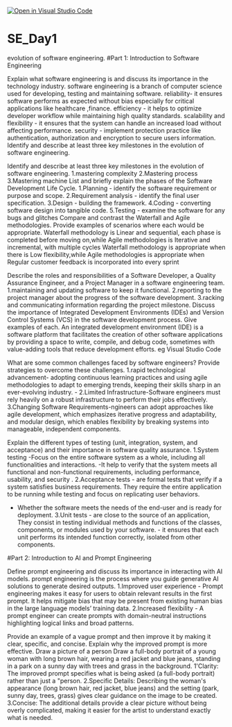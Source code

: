 [![Open in Visual Studio Code](https://classroom.github.com/assets/open-in-vscode-2e0aaae1b6195c2367325f4f02e2d04e9abb55f0b24a779b69b11b9e10269abc.svg)](https://classroom.github.com/online_ide?assignment_repo_id=18397775&assignment_repo_type=AssignmentRepo)
# SE_Day1
evolution of software engineering.
#Part 1: Introduction to Software Engineering

Explain what software engineering is and discuss its importance in the technology industry.
software engineering is a branch of computer science used for developing, testing and maintaining software.
reliability- it ensures software performs as expected without bias especially for critical applications like healthcare ,finance. 
efficiency - it helps to optimize developer workflow while maintaining high quality standards.
 scalability and flexibility - it ensures that the system can handle an increased load without affecting performance.
 security - implement protection practice like authentication, authorization and encryption to secure users information. Identify and describe at least three key milestones in the evolution of software engineering.
 
Identify and describe at least three key milestones in the evolution of software engineering.
1.mastering complexity
2.Mastering process
3.Mastering machine
List and briefly explain the phases of the Software Development Life Cycle.
1.Planning - identify the software requirement or purpose and scope.
2.Requirement analysis - identify the final user specification. 
3.Design - building the framework. 
4.Coding - converting software design into tangible code.
5.Testing - examine the software for any bugs and glitches
Compare and contrast the Waterfall and Agile methodologies. Provide examples of scenarios where each would be appropriate.
Waterfall methodology is  Linear and sequential, each phase is completed before moving on,while    Agile methodologies is  Iterative and incremental, with multiple cycles
Waterfall methodology is appropriate when there is Low flexibility,while Agile methodologies is appropriate when  Regular customer feedback is incorporated into every sprint

Describe the roles and responsibilities of a Software Developer, a Quality Assurance Engineer, and a Project Manager in a software engineering team.
1.maintaining and updating software to keep it functional. 
2.reporting to the project manager about the progress of the software development.
3.racking and communicating information regarding the project milestone.
Discuss the importance of Integrated Development Environments (IDEs) and Version Control Systems (VCS) in the software development process. Give examples of each.
An integrated development environment (IDE) is a software platform that facilitates the creation of other software applications by providing a space to write, compile, and debug code, sometimes with value-adding tools that reduce development efforts. eg Visual Studio Code 

What are some common challenges faced by software engineers? Provide strategies to overcome these challenges.
1.rapid technological advancement-  adopting continuous learning practices and using agile methodologies to adapt to emerging trends, keeping their skills sharp in an ever-evolving industry. -
2.Limited Infrastructure-Software engineers must rely heavily on a robust infrastructure to perform their jobs effectively.
3.Changing Software Requirements-ngineers can adopt approaches like agile development, which emphasizes iterative progress and adaptability, and modular design, which enables flexibility by breaking systems into manageable, independent components.

Explain the different types of testing (unit, integration, system, and acceptance) and their importance in software quality assurance.
 1.System testing -Focus on the entire software system as a whole, including all functionalities and interactions.
 -It help to verify that the system meets all functional and non-functional requirements, including performance, usability, and security .
 2.Acceptance tests - are formal tests that verify if a system satisfies business requirements. They require the entire application to be running while testing and focus on replicating user behaviors. 
- Whether the software meets the needs of the end-user and is ready for deployment.
3.Unit tests - are close to the source of an application, They consist in testing individual methods and functions of the classes, components, or modules used by your software. - it ensures that each unit performs its intended function correctly, isolated from other components.

#Part 2: Introduction to AI and Prompt Engineering


Define prompt engineering and discuss its importance in interacting with AI models.
 prompt engineering  is the process where you guide generative AI solutions to generate desired outputs.
1.Improved user experience - Prompt engineering makes it easy for users to obtain relevant results in the first prompt. It helps mitigate bias that may be present from existing human bias in the large language models’ training data.
2.Increased flexibility - A prompt engineer can create prompts with domain-neutral instructions highlighting logical links and broad patterns.

Provide an example of a vague prompt and then improve it by making it clear, specific, and concise. Explain why the improved prompt is more effective.
Draw a picture of a person
Draw a full-body portrait of a young woman with long brown hair, wearing a red jacket and blue jeans, standing in a park on a sunny day with trees and grass in the background.
1'Clarity: The improved prompt specifies what is being asked (a full-body portrait) rather than just a "person.
2.Specific Details: Describing the woman's appearance (long brown hair, red jacket, blue jeans) and the setting (park, sunny day, trees, grass) gives clear guidance on the image to be created.
3.Concise: The additional details provide a clear picture without being overly complicated, making it easier for the artist to understand exactly what is needed.
